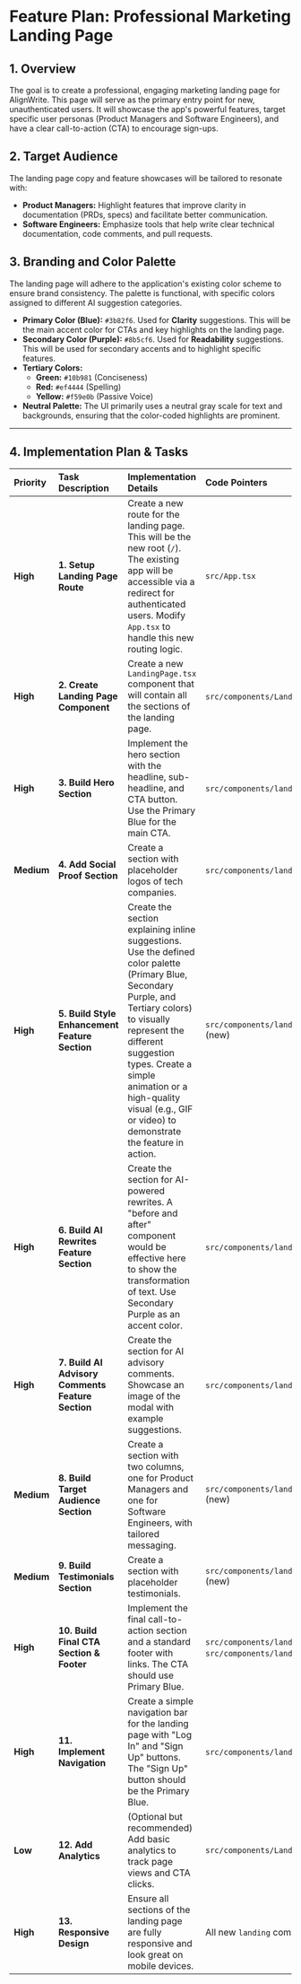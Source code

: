 # Feature Plan: Professional Marketing Landing Page

## 1. Overview
The goal is to create a professional, engaging marketing landing page for AlignWrite. This page will serve as the primary entry point for new, unauthenticated users. It will showcase the app's powerful features, target specific user personas (Product Managers and Software Engineers), and have a clear call-to-action (CTA) to encourage sign-ups.

## 2. Target Audience

The landing page copy and feature showcases will be tailored to resonate with:

*   **Product Managers:** Highlight features that improve clarity in documentation (PRDs, specs) and facilitate better communication.
*   **Software Engineers:** Emphasize tools that help write clear technical documentation, code comments, and pull requests.

## 3. Branding and Color Palette

The landing page will adhere to the application's existing color scheme to ensure brand consistency. The palette is functional, with specific colors assigned to different AI suggestion categories.

*   **Primary Color (Blue):** `#3b82f6`. Used for **Clarity** suggestions. This will be the main accent color for CTAs and key highlights on the landing page.
*   **Secondary Color (Purple):** `#8b5cf6`. Used for **Readability** suggestions. This will be used for secondary accents and to highlight specific features.
*   **Tertiary Colors:**
    *   **Green:** `#10b981` (Conciseness)
    *   **Red:** `#ef4444` (Spelling)
    *   **Yellow:** `#f59e0b` (Passive Voice)
*   **Neutral Palette:** The UI primarily uses a neutral gray scale for text and backgrounds, ensuring that the color-coded highlights are prominent.

---

## 4. Implementation Plan & Tasks

| Priority | Task Description | Implementation Details | Code Pointers | Dependencies | Completion |
| :--- | :--- | :--- | :--- | :--- | :--- |
| **High** | **1. Setup Landing Page Route** | Create a new route for the landing page. This will be the new root (`/`). The existing app will be accessible via a redirect for authenticated users. Modify `App.tsx` to handle this new routing logic. | `src/App.tsx` | `react-router-dom` | ☐ |
| **High** | **2. Create Landing Page Component** | Create a new `LandingPage.tsx` component that will contain all the sections of the landing page. | `src/components/LandingPage.tsx` (new) | - | ☐ |
| **High** | **3. Build Hero Section** | Implement the hero section with the headline, sub-headline, and CTA button. Use the Primary Blue for the main CTA. | `src/components/landing/HeroSection.tsx` (new) | - | ☐ |
| **Medium** | **4. Add Social Proof Section** | Create a section with placeholder logos of tech companies. | `src/components/landing/SocialProof.tsx` (new) | - | ☐ |
| **High** | **5. Build Style Enhancement Feature Section** | Create the section explaining inline suggestions. Use the defined color palette (Primary Blue, Secondary Purple, and Tertiary colors) to visually represent the different suggestion types. Create a simple animation or a high-quality visual (e.g., GIF or video) to demonstrate the feature in action. | `src/components/landing/StyleEnhancementSection.tsx` (new) | - | ☐ |
| **High** | **6. Build AI Rewrites Feature Section** | Create the section for AI-powered rewrites. A "before and after" component would be effective here to show the transformation of text. Use Secondary Purple as an accent color. | `src/components/landing/AIRewritesSection.tsx` (new) | - | ☐ |
| **High** | **7. Build AI Advisory Comments Feature Section** | Create the section for AI advisory comments. Showcase an image of the modal with example suggestions. | `src/components/landing/AIAdvisorySection.tsx` (new) | - | ☐ |
| **Medium** | **8. Build Target Audience Section** | Create a section with two columns, one for Product Managers and one for Software Engineers, with tailored messaging. | `src/components/landing/TargetAudienceSection.tsx` (new) | - | ☐ |
| **Medium** | **9. Build Testimonials Section** | Create a section with placeholder testimonials. | `src/components/landing/TestimonialsSection.tsx` (new) | - | ☐ |
| **High** | **10. Build Final CTA Section & Footer** | Implement the final call-to-action section and a standard footer with links. The CTA should use Primary Blue. | `src/components/landing/CTASection.tsx` (new), `src/components/landing/Footer.tsx` (new) | - | ☐ |
| **High** | **11. Implement Navigation** | Create a simple navigation bar for the landing page with "Log In" and "Sign Up" buttons. The "Sign Up" button should be the Primary Blue. | `src/components/landing/Navbar.tsx` (new) | `react-router-dom` | ☐ |
| **Low** | **12. Add Analytics** | (Optional but recommended) Add basic analytics to track page views and CTA clicks. | `src/components/LandingPage.tsx` | - | ☐ |
| **High** | **13. Responsive Design** | Ensure all sections of the landing page are fully responsive and look great on mobile devices. | All new `landing` components | Tailwind CSS | ☐ | 